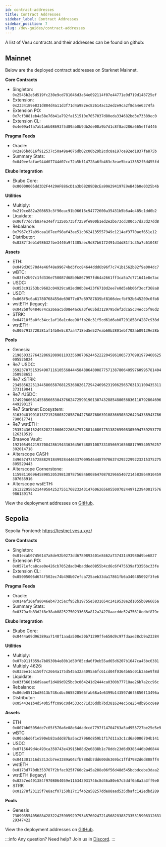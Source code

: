 ```yaml
---
id: contract-addresses
title: Contract Addresses
sidebar_label: Contract Addresses
sidebar_position: 7
slug: /dev-guides/contract-addresses
---
```


A list of Vesu contracts and their addresses can be found on github:

## Mainnet

Below are the deployed contract addresses on Starknet Mainnet.

**Core Contracts**  
- Singleton: `0x2545b2e5d519fc230e9cd781046d3a64e092114f07e44771e0d719d148725ef`  
- Extension: `0x2334189e831d804d4a11d3f71d4a982ec82614ac12ed2e9ca2f8da4e6374fa`  
- Extension PO: `0x7cf3881eb4a58e76b41a792fa151510e7057037d80eda334682bd3e73389ec0`  
- Extension CL: `0x4e09a4fa7ab1a6b08693f5d89ab0b9db2de00a9b7d1c8f8ad286a665effd446`

**Pragma Feeds**  
- Oracle: `0x2a85bd616f912537c50a49a4076db02c00b29b2cdc8a197ce92ed1837fa875b`  
- Summary Stats: `0x049eefafae944d07744d07cc72a5bf14728a6fb463c3eae5bca13552f5d455fd`

**Ekubo Integration**  
- Ekubo Core: `0x00000005dd3D2F4429AF886cD1a3b08289DBcEa99A294197E9eB43b0e0325b4b`

**Utilities**  
- Multiply: `0x219ce882a208653c3f96eac91b96616c94772600a35431b5b6a4e485c1dd0b2`  
- Liquidate: `0x06f77dd7b8a4e34ef712505735f7259fe900b1ed2e2b673cd380c57da3d27dd8`  
- Rebalance: `0x7967c37a99caa107eef98af43ae51c0624135557949c1214af3770aef651e12`  
- Distributor: `0x0387f3eb1d98632fbe3440a9f1385aec9d87b6172491d3dd81f1c35a7c61048f`

**Assets**  
- ETH: `0x049d36570d4e46f48e99674bd3fcc84644ddd6b96f7c741b1562b82f9e004dc7`  
- wBTC: `0x03fe2b97c1fd336e750087d68b9b867997fd64a2661ff3ca5a7c771641e8e7ac`  
- USDC: `0x053c91253bc9682c04929ca02ed00b3e423f6710d2ee7e0d5ebb06f3ecf368a8`  
- USDT: `0x068f5c6a61780768455de69077e07e89787839bf8166decfbf92b645209c0fb8`  
- wstETH (legacy): `0x042b8f0484674ca266ac5d08e4ac6a3fe65bd3129795def2dca5c34ecc5f96d2`  
- STRK: `0x04718f5a0fc34cc1af16a1cdee98ffb20c31f5cd61d6ab07201858f4287c938d`  
- wstETH: `0x0057912720381af14b0e5c87aa4718ed5e527eab60b3801ebf702ab09139e38b`

**Pools**  
- Genesis: `2198503327643286920898110335698706244522220458610657370981979460625005526824`  
- Re7 USDC: `3592370751539490711610556844458488648008775713878064059760995781404350938653`  
- Re7 xSTRK: `2345856225134458665876812536882617294246962319062565703131100435311373119841`  
- Re7 rUSDC: `1749206066145585665304376624725901901307432885480056836110792804696449290137`  
- Re7 Starknet Ecosystem: `3163948199181372152800322058764275087686391083665033264234338943786798617741`  
- Re7 wstETH: `2535243615249328221060622268479728814680175138265908305094759253778126318519`  
- Braavos Vault: `1921054942193708428619433636456748851087331856691656881799540576257302014718`  
- Alterscope CASH: `3496574735728882918499284446337009546448797063742922299223215375275805529443`  
- Alterscope Cornerstone: `1159811069645890520539813878756846008647087829665407214583864910459307655916`  
- Alterscope wstETH: `2612229586214495842527551768232431476062656055007024497123940017576986139174`

View the deployment addresses on [GitHub](https://github.com/vesuxyz/changelog/blob/main/deployments/deployment_sn_main.json).

## Sepolia
Sepolia Frontend: https://testnet.vesu.xyz/

**Core Contracts**  
- Singleton: `0x01ecab07456147a8de92b9273dd6789893401e8462a737431493980d9be6827`  
- Extension PO: `0x0571efca8cae0e426cb7052dad04badded0855b4cd6c6f475639af3356bc33fe`  
- Extension CL: `0x05005006d674f502ec74b498b07efca725aeb33da17861fb6a340485092f3fe6`

**Pragma Feeds**  
- Oracle: `0x014af20afa8046eb473c5acf952b19755e5831654c2419538e2d1055b096665a`  
- Summary Stats: `0x0379afb83d2f8e38ab08252750233665a812a24278aacdde52475618edbf879c`

**Ekubo Integration**  
- Ekubo Core: `0x0444a09d96389aa7148f1aada508e30b71299ffe650d9c97fdaae38cb9a23384`

**Utilities**  
- Multiply: `0x07b911f359a7b8930b4e80b1d50f85cda6f9eb55ad65d6207b1647ca45bc6381`  
- Multiply 4626: `0x033ee1ca150f7c2664a175d545a32a4095a6fc61cd04f0364b65c01b3a6e9f8d`  
- Liquidate: `0x03f3601b6d9aaef1d489d925bc0c064241d2444ca0300b77718ae26b7a2cc96c`  
- Rebalance: `0x06de8512bd8613b748cdbc065520566fab68a4e6399b143597d6f5850f13496a`  
- Distributor: `0x05443e1b4d540b5ffc096c0d4533cc71d36ddb7bd381624ec5ce254db95cc8e9`

**Assets**  
- ETH `0x007bb0505dde7c05f576a6e08e64dadccd7797f14704763a5ad955727be25e5e9`  
- wBTC `0x00abbd6f1e590eb83addd87ba5ac27960d859b1f17d11a3c1cd6a0006704b141`  
- USDC `0x0715649d4c493ca350743e43915b88d2e6838b1c78ddc23d6d9385446b9d6844`  
- USDT `0x041301316d5313cb7ee3389a04cfb788db7dd600d6369bc1ffd7982d6d808ff4`  
- wstETH `0x0173d770db353707f2bfac025f760d2a45a288e06f56d48d545bcbdcebe3daa2`  
- wstETH (legacy) `0x0257ed491384f9708064059e116343931746c8d46a80e67c5ddf0a8a3a3ff9e0`  
- STRK `0x01278f23115f7e8acf07150b17c1f4b2a58257dde88aad535dbafc142edbd289`

**Pools**  
- Genesis `730993554056884283224259059297934576024721456828383733531590831263129347422`


View the deployment addresses on [GitHub](https://github.com/vesuxyz/changelog/blob/main/deployments/deployment_sn_sepolia.json).

:::info
Any question? Need help? Join us in [Discord](https://discord.gg/CCEsVqmy).
:::